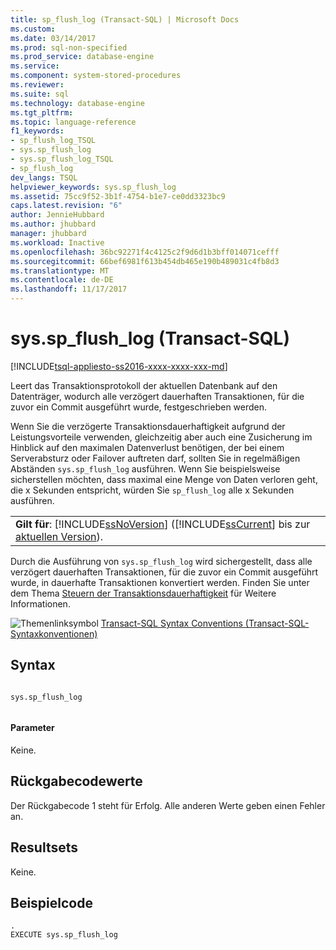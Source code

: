 ```yaml
---
title: sp_flush_log (Transact-SQL) | Microsoft Docs
ms.custom: 
ms.date: 03/14/2017
ms.prod: sql-non-specified
ms.prod_service: database-engine
ms.service: 
ms.component: system-stored-procedures
ms.reviewer: 
ms.suite: sql
ms.technology: database-engine
ms.tgt_pltfrm: 
ms.topic: language-reference
f1_keywords:
- sp_flush_log_TSQL
- sys.sp_flush_log
- sys.sp_flush_log_TSQL
- sp_flush_log
dev_langs: TSQL
helpviewer_keywords: sys.sp_flush_log
ms.assetid: 75cc9f52-3b1f-4754-b1e7-ce0dd3323bc9
caps.latest.revision: "6"
author: JennieHubbard
ms.author: jhubbard
manager: jhubbard
ms.workload: Inactive
ms.openlocfilehash: 36bc92271f4c4125c2f9d6d1b3bff014071cefff
ms.sourcegitcommit: 66bef6981f613b454db465e190b489031c4fb8d3
ms.translationtype: MT
ms.contentlocale: de-DE
ms.lasthandoff: 11/17/2017
---
```

# <a name="sysspflushlog-transact-sql"></a>sys.sp_flush_log (Transact-SQL)
[!INCLUDE[tsql-appliesto-ss2016-xxxx-xxxx-xxx-md](../../includes/tsql-appliesto-ss2016-xxxx-xxxx-xxx-md.md)]

  Leert das Transaktionsprotokoll der aktuellen Datenbank auf den Datenträger, wodurch alle verzögert dauerhaften Transaktionen, für die zuvor ein Commit ausgeführt wurde, festgeschrieben werden.  
  
 Wenn Sie die verzögerte Transaktionsdauerhaftigkeit aufgrund der Leistungsvorteile verwenden, gleichzeitig aber auch eine Zusicherung im Hinblick auf den maximalen Datenverlust benötigen, der bei einem Serverabsturz oder Failover auftreten darf, sollten Sie in regelmäßigen Abständen `sys.sp_flush_log` ausführen. Wenn Sie beispielsweise sicherstellen möchten, dass maximal eine Menge von Daten verloren geht, die x Sekunden entspricht, würden Sie `sp_flush_log` alle x Sekunden ausführen.  
  
||  
|-|  
|**Gilt für**: [!INCLUDE[ssNoVersion](../../includes/ssnoversion-md.md)] ([!INCLUDE[ssCurrent](../../includes/sscurrent-md.md)] bis zur [aktuellen Version](http://go.microsoft.com/fwlink/p/?LinkId=299658)).|  
  
 Durch die Ausführung von `sys.sp_flush_log` wird sichergestellt, dass alle verzögert dauerhaften Transaktionen, für die zuvor ein Commit ausgeführt wurde, in dauerhafte Transaktionen konvertiert werden. Finden Sie unter dem Thema [Steuern der Transaktionsdauerhaftigkeit](../../relational-databases/logs/control-transaction-durability.md) für Weitere Informationen.  
  
 ![Themenlinksymbol](../../database-engine/configure-windows/media/topic-link.gif "Topic link icon") [Transact-SQL Syntax Conventions (Transact-SQL-Syntaxkonventionen)](../../t-sql/language-elements/transact-sql-syntax-conventions-transact-sql.md)  
  
## <a name="syntax"></a>Syntax  
  
```tsql  
  
sys.sp_flush_log  
  
```  
  
#### <a name="parameters"></a>Parameter  
 Keine.  
  
## <a name="return-code-values"></a>Rückgabecodewerte  
 Der Rückgabecode 1 steht für Erfolg.  Alle anderen Werte geben einen Fehler an.  
  
## <a name="result-sets"></a>Resultsets  
 Keine.  
  
## <a name="sample-code"></a>Beispielcode  
  
```tsql  
.  
EXECUTE sys.sp_flush_log  
  
```  
  
  
